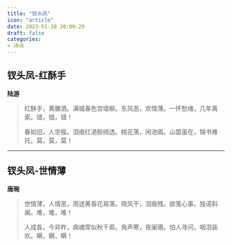 ```yaml
---
title: "钗头凤"
icon: "article"
date: 2023-01-30 20:09:29
draft: false
categories:
- 诗词
---
```


## 钗头凤-红酥手
**陆游**

> 红酥手，黄縢酒。满城春色宫墙柳。东风恶，欢情薄。一怀愁绪，几年离索。错，错，错！
>
> 春如旧，人空瘦。泪痕红浥鲛绡透。桃花落，闲池阁。山盟虽在，锦书难托。莫，莫，莫！

----

## 钗头凤-世情薄
**唐琬**

> 世情薄，人情恶，雨送黄昏花易落。晓风干，泪痕残。欲笺心事，独语斜阑。难，难，难！
>
> 人成各，今非昨，病魂常似秋千索。角声寒，夜阑珊。怕人寻问，咽泪装欢。瞒，瞒，瞒！